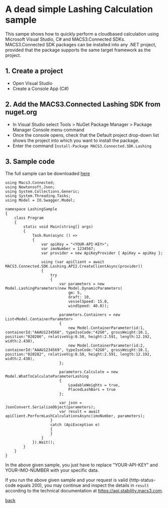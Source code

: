 # A dead simple Lashing Calculation sample
This sampe shows how to quickly perform a cloudbased calculation using Microsoft Visual Studio, C# and MACS3.Connected SDKs. MACS3.Connected SDK packages can be installed into any .NET project, provided that the package supports the same target framework as the project.

## 1. Create a project
* Open Visual Studio
* Create a Console App (C#)

## 2. Add the MACS3.Connected Lashing SDK from nuget.org
* In Visual Studio select Tools > NuGet Package Manager > Package Manager Console menu command
* Once the console opens, check that the Default project drop-down list shows the project into which you want to install the package.
* Enter the command ```Install-Package MACS3.Connected.SDK.Lashing```

## 3. Sample code

The full sample can be downloaded [here](samples)

```
using Macs3.Connected;
using Newtonsoft.Json;
using System.Collections.Generic;
using System.Threading.Tasks;
using Model = IO.Swagger.Model;

namespace LashingSample
{
    class Program
    {
        static void Main(string[] args)
        {
            Task.Run(async () =>
            {
                var apiKey = "<YOUR-API-KEY>";
                var imoNumber = 1234567;
                var provider = new ApiKeyProvider { ApiKey = apiKey };

                using (var apiClient = await MACS3.Connected.SDK.Lashing.API2.CreateClientAsync(provider))
                {
                    try
                    {
                        var parameters = new Model.LashingParameters(new Model.DynamicParameters(
                            gm: 5,
                            draft: 10,
                            vesselSpeed: 15.0,
                            windSpeed: 40.0));

                        parameters.Containers = new List<Model.ContainerParameter>
                        {
                            new Model.ContainerParameter(id:1, containerId:"AAAU1234568", typeIsoCode:"42G0", grossWeight:10.1, position:"020206", relativeVcg:0.50, height:2.591, length:12.192, width:2.438),
                            new Model.ContainerParameter(id:2, containerId:"AAAU1234569", typeIsoCode:"42G0", grossWeight:10.1, position:"020282", relativeVcg:0.50, height:2.591, length:12.192, width:2.438),
                        };

                        parameters.Calculate = new Model.WhatToCalculateParameterLashing
                        {
                            LoadableWeights = true,
                            PlacedLashBars = true
                        };

                        var json = JsonConvert.SerializeObject(parameters);
                        var result = await apiClient.PerformLashCalculationsAsync(imoNumber, parameters);
                    }
                    catch (ApiException e)
                    {
                    }
                }
            }).Wait();
        }
    }
}
```

In the above given sample, you just have to replace "YOUR-API-KEY" and YOUR-IMO-NUMBER with your specific data.

If you run the above given sample and your request is valid (http-status-code equals 200), you may continue and inspect the details in ```result``` according to the technical documentation at https://api.stability.macs3.com.

[back](README.md)
